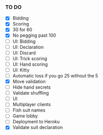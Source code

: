 ### TO DO

- [x] Bidding
- [x] Scoring
- [x] 30 for 60
- [x] No pegging past 100
- [ ] UI: Bidding
- [ ] UI: Declaration
- [ ] UI: Discard
- [ ] UI: Trick scoring
- [ ] UI: Hand scoring
- [ ] UI: Kitty
- [ ] Automatic loss if you go 25 without the 5
- [x] Move validation
- [ ] Hide hand secrets
- [ ] Validate shuffling
- [ ] UI
- [ ] Multiplayer clients
- [ ] Fish suit names
- [ ] Game lobby
- [ ] Deployment to Heroku
- [x] Validate suit declaration
